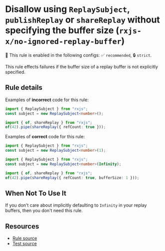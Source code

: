 # Disallow using `ReplaySubject`, `publishReplay` or `shareReplay` without specifying the buffer size (`rxjs-x/no-ignored-replay-buffer`)

💼 This rule is enabled in the following configs: ✅ `recommended`, 🔒 `strict`.

<!-- end auto-generated rule header -->

This rule effects failures if the buffer size of a replay buffer is not explicitly specified.

## Rule details

Examples of **incorrect** code for this rule:

```ts
import { ReplaySubject } from "rxjs";
const subject = new ReplaySubject<number>();
```

```ts
import { of, shareReplay } from "rxjs";
of(42).pipe(shareReplay({ refCount: true }));
```

Examples of **correct** code for this rule:

```ts
import { ReplaySubject } from "rxjs";
const subject = new ReplaySubject<number>(1);
```

```ts
import { ReplaySubject } from "rxjs";
const subject = new ReplaySubject<number>(Infinity);
```

```ts
import { of, shareReplay } from "rxjs";
of(42).pipe(shareReplay({ refCount: true, bufferSize: 1 }));
```

## When Not To Use It

If you don't care about implicitly defaulting to `Infinity` in your replay buffers, then you don't need this rule.

## Resources

- [Rule source](/src/rules/no-ignored-replay-buffer.ts)
- [Test source](/tests/rules/no-ignored-replay-buffer.test.ts)
